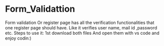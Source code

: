 # Form_Validattion
Form validation Or register page has all the verification functionalities that one register page should have. Like it verifies user name, mail id ,password etc.
Steps to use it:
1st download both files 
And open them with vs code and enjoy codin:)
